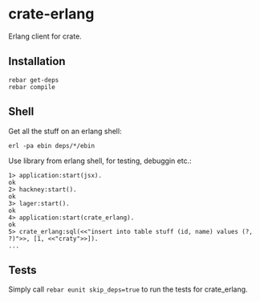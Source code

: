 crate-erlang
============

Erlang client for crate.

Installation
------------

```
rebar get-deps
rebar compile
```

Shell
-----

Get all the stuff on an erlang shell:

```
erl -pa ebin deps/*/ebin
```

Use library from erlang shell, for testing, debuggin etc.:

```
1> application:start(jsx).
ok
2> hackney:start().
ok
3> lager:start().
ok
4> application:start(crate_erlang).
ok
5> crate_erlang:sql(<<"insert into table stuff (id, name) values (?, ?)">>, [1, <<"craty">>]).
...
```

Tests
-----

Simply call ```rebar eunit skip_deps=true``` to run the tests for crate_erlang.


